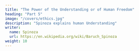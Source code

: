 ```yaml
---
title: "The Power of the Understanding or of Human Freedom"
heading: "Part 5"
image: "/covers/ethics.jpg"
description: "Spinoza explains human Understanding"
writer:
  name: Spinoza
  url: https://en.wikipedia.org/wiki/Baruch_Spinoza
weight: 10
---
```

